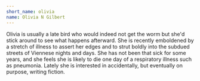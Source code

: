 ```yaml
---
short_name: olivia
name: Olivia N Gilbert
---
```

Olivia is usually a late bird who would indeed not get the worm but she'd stick around to see what happens afterward. She is recently emboldened by a stretch of illness to assert her edges and to strut boldly into the subdued streets of Viennese nights and days. She has not been that sick for some years, and she feels she is likely to die one day of a respiratory illness such as pneumonia. Lately she is interested in accidentally, but eventually on purpose, writing fiction.
 <br/>
